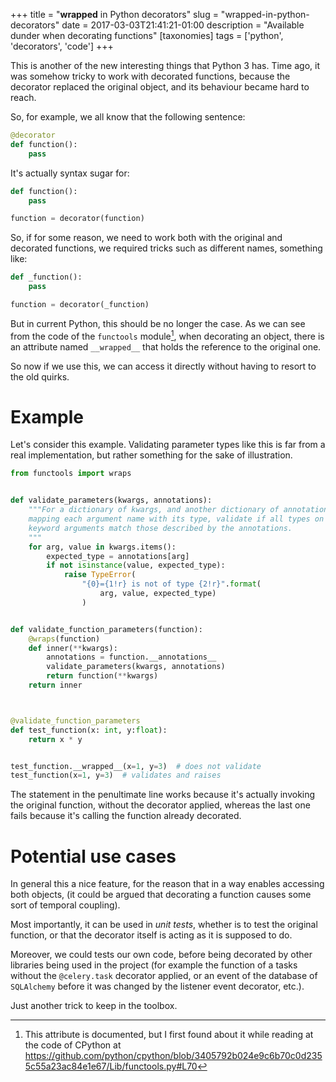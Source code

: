 +++
title = "__wrapped__ in Python decorators"
slug = "wrapped-in-python-decorators"
date = 2017-03-03T21:41:21-01:00
description = "Available dunder when decorating functions"
[taxonomies]
tags = ['python', 'decorators', 'code']
+++

This is another of the new interesting things that Python 3 has. Time
ago, it was somehow tricky to work with decorated functions, because the
decorator replaced the original object, and its behaviour became hard to
reach.

So, for example, we all know that the following sentence:

```python
@decorator
def function():
    pass
```

It's actually syntax sugar for:

```python
def function():
    pass

function = decorator(function)
```

So, if for some reason, we need to work both with the original and
decorated functions, we required tricks such as different names,
something like:

```python
def _function():
    pass

function = decorator(_function)
```

But in current Python, this should be no longer the case. As we can see
from the code of the `functools` module[^1], when decorating an object,
there is an attribute named `__wrapped__` that holds the reference to
the original one.

So now if we use this, we can access it directly without having to
resort to the old quirks.

# Example

Let\'s consider this example. Validating parameter types like this is
far from a real implementation, but rather something for the sake of
illustration.

```python
from functools import wraps


def validate_parameters(kwargs, annotations):
    """For a dictionary of kwargs, and another dictionary of annotations,
    mapping each argument name with its type, validate if all types on the
    keyword arguments match those described by the annotations.
    """
    for arg, value in kwargs.items():
        expected_type = annotations[arg]
        if not isinstance(value, expected_type):
            raise TypeError(
                "{0}={1!r} is not of type {2!r}".format(
                    arg, value, expected_type)
                )


def validate_function_parameters(function):
    @wraps(function)
    def inner(**kwargs):
        annotations = function.__annotations__
        validate_parameters(kwargs, annotations)
        return function(**kwargs)
    return inner



@validate_function_parameters
def test_function(x: int, y:float):
    return x * y


test_function.__wrapped__(x=1, y=3)  # does not validate
test_function(x=1, y=3)  # validates and raises
```

The statement in the penultimate line works because it\'s actually
invoking the original function, without the decorator applied, whereas
the last one fails because it\'s calling the function already decorated.

# Potential use cases

In general this a nice feature, for the reason that in a way enables
accessing both objects, (it could be argued that decorating a function
causes some sort of temporal coupling).

Most importantly, it can be used in *unit tests*, whether is to test the
original function, or that the decorator itself is acting as it is
supposed to do.

Moreover, we could tests our own code, before being decorated by other
libraries being used in the project (for example the function of a tasks
without the `@celery.task` decorator applied, or an event of the
database of `SQLAlchemy` before it was changed by the listener event
decorator, etc.).

Just another trick to keep in the toolbox.

[^1]: This attribute is documented, but I first found about it while
    reading at the code of CPython at
    <https://github.com/python/cpython/blob/3405792b024e9c6b70c0d2355c55a23ac84e1e67/Lib/functools.py#L70>
